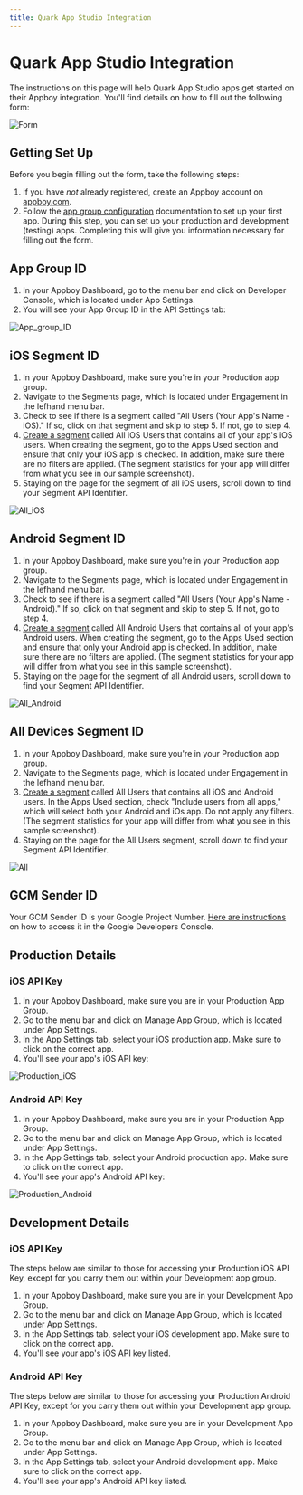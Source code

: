 ```yaml
---
title: Quark App Studio Integration
---
```

# Quark App Studio Integration

The instructions on this page will help Quark App Studio apps get started on their Appboy integration. You'll find details on how to fill out the following form:

![Form][15]

## Getting Set Up

Before you begin filling out the form, take the following steps:

1. If you have _not_ already registered, create an Appboy account on [appboy.com][13].
2. Follow the [app group configuration][14] documentation to set up your first app. During this step, you can set up your production and development (testing) apps. Completing this will give you information necessary for filling out the form.

## App Group ID

1. In your Appboy Dashboard, go to the menu bar and click on Developer Console, which is located under App Settings.
2. You will see your App Group ID in the API Settings tab:

![App_group_ID][16]

## iOS Segment ID

1. In your Appboy Dashboard, make sure you're in your Production app group.
2. Navigate to the Segments page, which is located under Engagement in the lefhand menu bar.
3. Check to see if there is a segment called "All Users (Your App's Name - iOS)." If so, click on that segment and skip to step 5. If not, go to step 4.
4. [Create a segment][20] called All iOS Users that contains all of your app's iOS users. When creating the segment, go to the Apps Used section and ensure that only your iOS app is checked. In addition, make sure there are no filters are applied. (The segment statistics for your app will differ from what you see in our sample screenshot).
5. Staying on the page for the segment of all iOS users, scroll down to find your Segment API Identifier.

![All_iOS][21]


## Android Segment ID

1. In your Appboy Dashboard, make sure you're in your Production app group.
2. Navigate to the Segments page, which is located under Engagement in the lefhand menu bar.
3. Check to see if there is a segment called "All Users (Your App's Name - Android)." If so, click on that segment and skip to step 5. If not, go to step 4.
4. [Create a segment][20] called All Android Users that contains all of your app's Android users. When creating the segment, go to the Apps Used section and ensure that only your Android app is checked. In addition, make sure there are no filters are applied. (The segment statistics for your app will differ from what you see in this sample screenshot).
5. Staying on the page for the segment of all Android users, scroll down to find your Segment API Identifier.

![All_Android][22]


## All Devices Segment ID

1. In your Appboy Dashboard, make sure you're in your Production app group.
2. Navigate to the Segments page, which is located under Engagement in the lefhand menu bar.
3. [Create a segment][20] called All Users that contains all iOS and Android users. In the Apps Used section, check "Include users from all apps," which will select both your Android and iOs app. Do not apply any filters. (The segment statistics for your app will differ from what you see in this sample screenshot).
4. Staying on the page for the All Users segment, scroll down to find your Segment API Identifier.

![All][23]

## GCM Sender ID

Your GCM Sender ID is your Google Project Number. [Here are instructions][17] on how to access it in the Google Developers Console.

## Production Details

### iOS API Key

1. In your Appboy Dashboard, make sure you are in your Production App Group.
2. Go to the menu bar and click on Manage App Group, which is located under App Settings.
3. In the App Settings tab, select your iOS production app. Make sure to click on the correct app.
4. You'll see your app's iOS API key:

![Production_iOS][18]

### Android API Key

1. In your Appboy Dashboard, make sure you are in your Production App Group.
2. Go to the menu bar and click on Manage App Group, which is located under App Settings.
3. In the App Settings tab, select your Android production app. Make sure to click on the correct app.
4. You'll see your app's Android API key:

![Production_Android][19]

## Development Details

### iOS API Key

The steps below are similar to those for accessing your Production iOS API Key, except for you carry them out within your Development app group.

1. In your Appboy Dashboard, make sure you are in your Development App Group.
2. Go to the menu bar and click on Manage App Group, which is located under App Settings.
3. In the App Settings tab, select your iOS development app. Make sure to click on the correct app.
4. You'll see your app's iOS API key listed.

### Android API Key

The steps below are similar to those for accessing your Production Android API Key, except for you carry them out within your Development app group.

1. In your Appboy Dashboard, make sure you are in your Development App Group.
2. Go to the menu bar and click on Manage App Group, which is located under App Settings.
3. In the App Settings tab, select your Android development app. Make sure to click on the correct app.
4. You'll see your app's Android API key listed.

[13]: https://www.appboy.com/
[14]: https://documentation.appboy.com/App_Group_Configuration
[15]: /assets/img/Quark_form.png
[16]: /assets/img/App_group_ID.png
[17]: http://developer.android.com/google/gcm/gs.html
[18]: /assets/img/Production_iOS.png
[19]: /assets/img/Production_android.png
[20]: https://academy.appboy.com/Quick_Wins/Creating_a_Segment
[21]: /assets/img/All_iOS.png
[22]: /assets/img/All_android.png
[23]: /assets/img/All_segment.png
